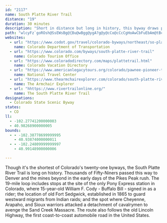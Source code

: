 ```yaml
---
id: "2117"
name: South Platte River Trail
distance: "19"
duration: 30 minutes
description: "Short in distance but long in history, this byway draws pioneer memories up out of the plains--wagon ruts from the move to the Great West, the peril of Indian attacks, big cattle drives, daring Pony Express riders, nearly forgotten outposts are all here."
path: "wlcyFz`goROsh@SsEWsBg@{Bu@wBgg@ygA?g@y@cCo@cCcCgHoAwCbFuEbAm@tBc@fBH`Bh@|BbBh^bYtAr@|@RdBTvCAhB_@bAa@dBeA`~@un@lAtCxCjC`@j@dRfc@dAfBvTb[nZxh@jClFrHdSfB`Gx@pDnBnKb@dBhBrFtAtCxAvC|@nArTnYrCfEfChEfA~BzCdIpK~^pK~c@dKf^x@bETvD@~MEzhB[vfBZb`Co@tzCadADiq@f@_PLU_u@Xwc@^{PNco@Io|ANy_AOsHeAgHaAmDeB{DoAmBsAeBoOgQwJ{K{EaFat@cl@sS{Q_DsD{AeCy@mBo@qBi@oB[sBi@aGy@wjE"
websites:
  - url: "https://www.codot.gov/travel/colorado-byways/northeast/so-platte-trail"
    name: Colorado Department of Transportation
  - url: "https://www.colorado.com/byways/south-platte-river-trail"
    name: Colorado Tourism Office
  - url: "https://www.coloradodirectory.com/maps/plattetrail.html"
    name: Colorado Vacation Directory
  - url: "https://www.americanlegacytours.org/colorado/pawnee-pioneer-trails-road-trip/"
    name: National Travel Center
  - url: "https://www.thearmchairexplorer.com/colorado/south-platte-river-trail.php"
    name: The Armchair Explorer
  - url: "hhttps://www.rivertrailonline.org/"
    name: The South Platte River Trail
designations:
  - Colorado State Scenic Byway
states:
  - CO
ll:
  - -102.27741200000003
  - 40.98268900000005
bounds:
  - - -102.38778699999995
    - 40.93874000000011
  - - -102.24809999999997
    - 40.99148900000006

---
```


Though it's the shortest of Colorado's twenty-one byways, the
South Platte River Trail is long on history. Thousands of
Fifty-Niners passed this way to Denver and the mines beyond in the
early days of the Pikes Peak rush. The 19-mile loop includes stops
at the site of the only Pony Express station in Colorado, where
15-year-old William F. Cody - Buffalo Bill - signed in as a rider;
the location of old Fort Sedgwick, established in 1865 to guard
westward migrants from Indian raids; and the spot where Cheyenne,
Arapaho, and Sioux warriors attacked a detachment of cavalrymen to
avenge the Sand Creek Massacre. The route also follows the old
Lincoln Highway, the first coast-to-coast automobile road in the
United States.
